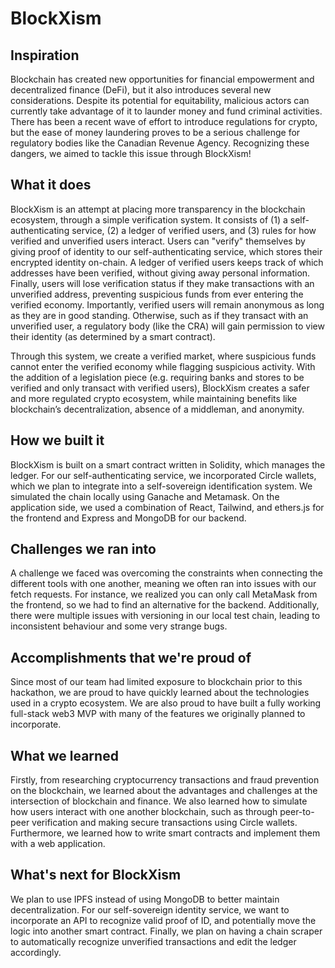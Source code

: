 # BlockXism

## Inspiration
Blockchain has created new opportunities for financial empowerment and decentralized finance (DeFi), but it also introduces several new considerations. Despite its potential for equitability, malicious actors can currently take advantage of it to launder money and fund criminal activities. There has been a recent wave of effort to introduce regulations for crypto, but the ease of money laundering proves to be a serious challenge for regulatory bodies like the Canadian Revenue Agency. Recognizing these dangers, we aimed to tackle this issue through BlockXism!

## What it does
BlockXism is an attempt at placing more transparency in the blockchain ecosystem, through a simple verification system. It consists of (1) a self-authenticating service, (2) a ledger of verified users, and (3) rules for how verified and unverified users interact. Users can "verify" themselves by giving proof of identity to our self-authenticating service, which stores their encrypted identity on-chain. A ledger of verified users keeps track of which addresses have been verified, without giving away personal information. Finally, users will lose verification status if they make transactions with an unverified address, preventing suspicious funds from ever entering the verified economy. Importantly, verified users will remain anonymous as long as they are in good standing. Otherwise, such as if they transact with an unverified user, a regulatory body (like the CRA) will gain permission to view their identity (as determined by a smart contract).

Through this system, we create a verified market, where suspicious funds cannot enter the verified economy while flagging suspicious activity. With the addition of a legislation piece (e.g. requiring banks and stores to be verified and only transact with verified users), BlockXism creates a safer and more regulated crypto ecosystem, while maintaining benefits like blockchain’s decentralization, absence of a middleman, and anonymity.

## How we built it
BlockXism is built on a smart contract written in Solidity, which manages the ledger. For our self-authenticating service, we incorporated Circle wallets, which we plan to integrate into a self-sovereign identification system. We simulated the chain locally using Ganache and Metamask. On the application side, we used a combination of React, Tailwind, and ethers.js for the frontend and Express and MongoDB for our backend.

## Challenges we ran into
A challenge we faced was overcoming the constraints when connecting the different tools with one another, meaning we often ran into issues with our fetch requests. For instance, we realized you can only call MetaMask from the frontend, so we had to find an alternative for the backend. Additionally, there were multiple issues with versioning in our local test chain, leading to inconsistent behaviour and some very strange bugs.

## Accomplishments that we're proud of
Since most of our team had limited exposure to blockchain prior to this hackathon, we are proud to have quickly learned about the technologies used in a crypto ecosystem. We are also proud to have built a fully working full-stack web3 MVP with many of the features we originally planned to incorporate.

## What we learned
Firstly, from researching cryptocurrency transactions and fraud prevention on the blockchain, we learned about the advantages and challenges at the intersection of blockchain and finance. We also learned how to simulate how users interact with one another blockchain, such as through peer-to-peer verification and making secure transactions using Circle wallets. Furthermore, we learned how to write smart contracts and implement them with a web application.

## What's next for BlockXism
We plan to use IPFS instead of using MongoDB to better maintain decentralization. For our self-sovereign identity service, we want to incorporate an API to recognize valid proof of ID, and potentially move the logic into another smart contract. Finally, we plan on having a chain scraper to automatically recognize unverified transactions and edit the ledger accordingly.
